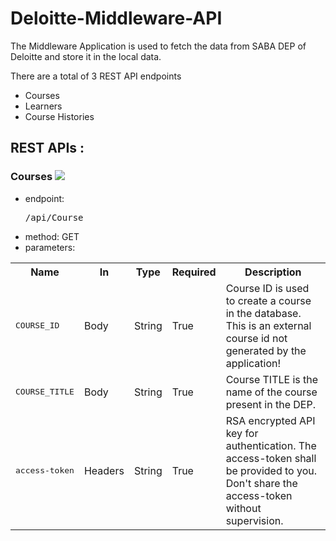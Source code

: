 # Deloitte-Middleware-API

The Middleware Application is used to fetch the data from SABA DEP of Deloitte and store it in the local data.

There are a total of 3 REST API endpoints
- Courses
- Learners
- Course Histories

## REST APIs :

### Courses <img src="https://img.shields.io/static/v1?label=&message=GET&color=green">
- endpoint: <pre>/api/Course</pre>
- method: GET
- parameters:
<table>
  <tr>
  <th>Name</th>
  <th>In</th>
  <th>Type</th>
  <th>Required</th>
  <th>Description</th>
  </tr>

  <tr>
  <td><pre>COURSE_ID</pre></td>
  <td>Body</td>
  <td>String</td>
  <td>True</td>
  <td>Course ID is used to create a course in the database. This is an external course id not generated by the application!</td>
  </tr>

  <tr>
  <td><pre>COURSE_TITLE</pre></td>
  <td>Body</td>
  <td>String</td>
  <td>True</td>
  <td>Course TITLE is the name of the course present in the DEP.</td>
  </tr>

  <tr>
  <td><pre>access-token</pre></td>
  <td>Headers</td>
  <td>String</td>
  <td>True</td>
  <td>RSA encrypted API key for authentication. The access-token shall be provided to you. Don't share the access-token without supervision.</td>
  </tr>
</table>
